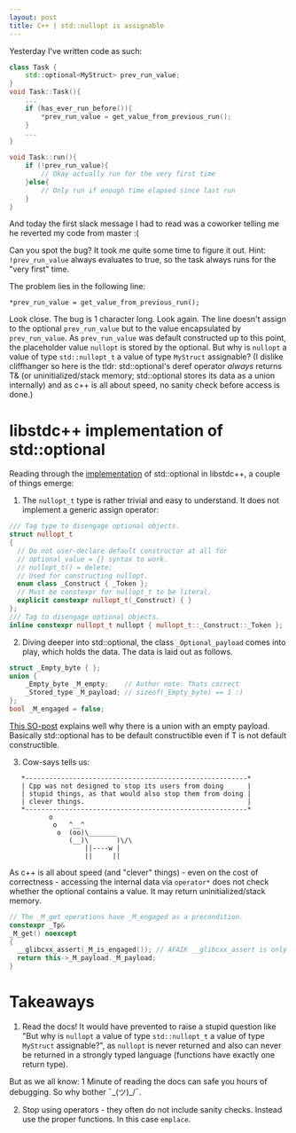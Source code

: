 ```yaml
---
layout: post
title: C++ | std::nullopt is assignable
---
```


Yesterday I've written code as such:

```cpp
class Task {
    std::optional<MyStruct> prev_run_value;
}
void Task::Task(){
    ...
    if (has_ever_run_before()){
        *prev_run_value = get_value_from_previous_run();
    }
    ...
}

void Task::run(){
    if (!prev_run_value){
        // Okay actually run for the very first time
    }else{
        // Only run if enough time elapsed since last run
    }
}
```
And today the first slack message I had to read was a coworker telling me he reverted my code from master :(

Can you spot the bug? It took me quite some time to figure it out. Hint: `!prev_run_value` always evaluates to true, so the task always runs for the "very first" time.

The problem lies in the following line:
```
*prev_run_value = get_value_from_previous_run();
```
Look close. The bug is 1 character long. Look again. The line doesn't assign to the optional `prev_run_value` but to the value encapsulated by `prev_run_value`. As `prev_run_value` was default constructed up to this point, the placeholder value `nullopt` is stored by the optional. But why is `nullopt` a value of type `std::nullopt_t` a value of type `MyStruct` assignable? (I dislike cliffhanger so here is the tldr: std::optional's deref operator *always* returns T& (or uninitialized/stack memory; std::optional stores its data as a union internally) and as c++ is all about speed, no sanity check before access is done.)

# libstdc++ implementation of std::optional
Reading through the [implementation](https://code.woboq.org/gcc/libstdc++-v3/include/std/optional.html#std::_Optional_payload) of std::optional in libstdc++, a couple of things emerge:

1. The `nullopt_t` type is rather trivial and easy to understand. It does not implement a generic assign operator:
```cpp
/// Tag type to disengage optional objects.
struct nullopt_t
{
  // Do not user-declare default constructor at all for
  // optional_value = {} syntax to work.
  // nullopt_t() = delete;
  // Used for constructing nullopt.
  enum class _Construct { _Token };
  // Must be constexpr for nullopt_t to be literal.
  explicit constexpr nullopt_t(_Construct) { }
};
/// Tag to disengage optional objects.
inline constexpr nullopt_t nullopt { nullopt_t::_Construct::_Token };
```

2. Diving deeper into std::optional, the class `_Optional_payload` comes into play, which holds the data. The data is laid out as follows.
```cpp
struct _Empty_byte { };
union {
    _Empty_byte _M_empty;    // Author note: Thats correct
    _Stored_type _M_payload; // sizeof(_Empty_byte) == 1 :)
};
bool _M_engaged = false;
```
[This SO-post](https://stackoverflow.com/a/52338325) explains well why there is a union with an empty payload. Basically std::optional<T> has to be default constructible even if T is not default constructible.

3. Cow-says tells us:
```text
   *--------------------------------------------------------*
   | Cpp was not designed to stop its users from doing      |
   | stupid things, as that would also stop them from doing |
   | clever things.                                         |
   *--------------------------------------------------------*
          o
           o   ^__^
            o  (oo)\_______
               (__)\       )\/\
                   ||----w |
                   ||     ||
```
As c++ is all about speed (and "clever" things) - even on the cost of correctness - accessing the internal data via `operator*` does not check whether the optional contains a value. It may return uninitialized/stack memory.
```cpp
// The _M_get operations have _M_engaged as a precondition.
constexpr _Tp&
_M_get() noexcept
{
  __glibcxx_assert(_M_is_engaged()); // AFAIK __glibcxx_assert is only compiled for libstdc++ tests
  return this->_M_payload._M_payload;
}
```

# Takeaways

1. Read the docs! It would have prevented to raise a stupid question like "But why is `nullopt` a value of type `std::nullopt_t` a value of type `MyStruct` assignable?", as `nullopt` is never returned and also can never be returned in a strongly typed language (functions have exactly one return type).

But as we all know: 1 Minute of reading the docs can safe you hours of debugging. So why bother ¯\_(ツ)_/¯.

2. Stop using operators - they often do not include sanity checks. Instead use the proper functions. In this case `emplace`.
